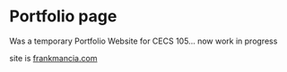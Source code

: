 # Portfolio page

Was a temporary Portfolio Website for CECS 105... now work in progress

site is [frankmancia.com](https://frankmancia.com)
